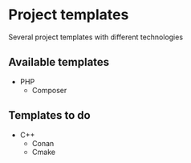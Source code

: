 # Project templates

Several project templates with different technologies

## Available templates

- PHP
  - Composer

## Templates to do

- C++
  - Conan
  - Cmake
